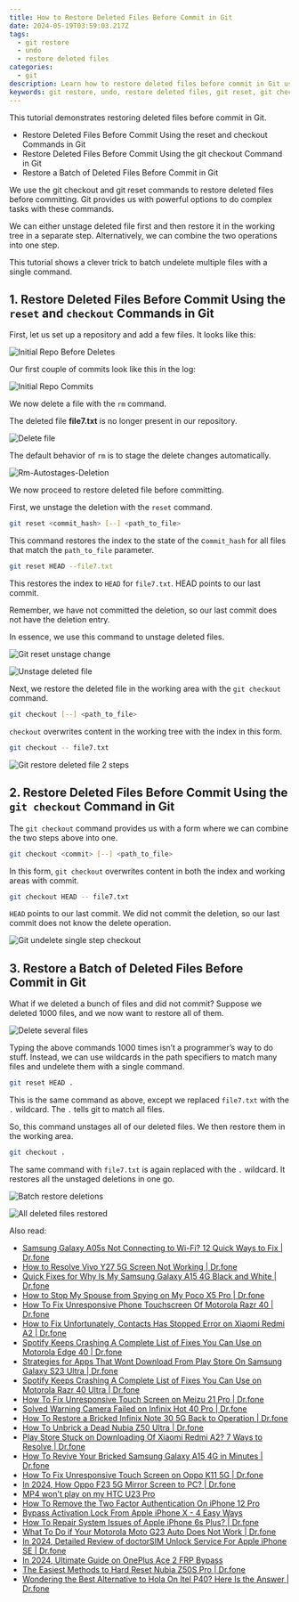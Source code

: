 ```yaml
---
title: How to Restore Deleted Files Before Commit in Git
date: 2024-05-19T03:59:03.217Z
tags: 
  - git restore
  - undo
  - restore deleted files
categories: 
  - git
description: Learn how to restore deleted files before commit in Git using the reset and checkout commands. We also show how to batch restore deleted files in Git.
keywords: git restore, undo, restore deleted files, git reset, git checkout
---
```


This tutorial demonstrates restoring deleted files before commit in Git.

- Restore Deleted Files Before Commit Using the reset and checkout Commands in Git
- Restore Deleted Files Before Commit Using the git checkout Command in Git
- Restore a Batch of Deleted Files Before Commit in Git

We use the git checkout and git reset commands to restore deleted files before committing. Git provides us with powerful options to do complex tasks with these commands.

We can either unstage deleted file first and then restore it in the working tree in a separate step. Alternatively, we can combine the two operations into one step.

This tutorial shows a clever trick to batch undelete multiple files with a single command.

## 1. Restore Deleted Files Before Commit Using the `reset` and `checkout` Commands in Git

First, let us set up a repository and add a few files. It looks like this:

![Initial Repo Before Deletes](/images/git/how-to-restore-deleted-files-before-commit-in-git/initial-repo-before-deletes.webp)

Our first couple of commits look like this in the log:

![Initial Repo Commits](/images/git/how-to-restore-deleted-files-before-commit-in-git/initial-repo-commits.webp)

We now delete a file with the `rm` command.

The deleted file **file7.txt** is no longer present in our repository.

![Delete file](/images/git/how-to-restore-deleted-files-before-commit-in-git/delete-file.webp)

The default behavior of `rm` is to stage the delete changes automatically.

![Rm-Autostages-Deletion](/images/git/how-to-restore-deleted-files-before-commit-in-git/rm-autostages-deletion.webp)

We now proceed to restore deleted file before committing.

First, we unstage the deletion with the `reset` command.

```bash
git reset <commit_hash> [--] <path_to_file>
```

This command restores the index to the state of the c`ommit_hash` for all files that match the `path_to_file` parameter.

```bash
git reset HEAD --file7.txt
```

This restores the index to `HEAD` for `file7.txt`. HEAD points to our last commit.

Remember, we have not committed the deletion, so our last commit does not have the deletion entry.

In essence, we use this command to unstage deleted files.

![Git reset unstage change](/images/git/how-to-restore-deleted-files-before-commit-in-git/git-reset-unstage-change.webp)

![Unstage deleted file](/images/git/how-to-restore-deleted-files-before-commit-in-git/unstage-deleted-file.webp)

Next, we restore the deleted file in the working area with the `git checkout` command.

``` bash
git checkout [--] <path_to_file>
```

`checkout` overwrites content in the working tree with the index in this form.

``` bash
git checkout -- file7.txt
```

![Git restore deleted file 2 steps](/images/git/how-to-restore-deleted-files-before-commit-in-git/git-restore-deleted-file-2-steps.webp)

## 2. Restore Deleted Files Before Commit Using the `git checkout` Command in Git

The `git checkout` command provides us with a form where we can combine the two steps above into one.

``` bash
git checkout <commit> [--] <path_to_file>
```

In this form, `git checkout` overwrites content in both the index and working areas with commit.

``` bash
git checkout HEAD -- file7.txt
```

`HEAD` points to our last commit. We did not commit the deletion, so our last commit does not know the delete operation.

![Git undelete single step checkout](/images/git/how-to-restore-deleted-files-before-commit-in-git/git-undelete-single-step-checkout.webp)


## 3. Restore a Batch of Deleted Files Before Commit in Git

What if we deleted a bunch of files and did not commit? Suppose we deleted 1000 files, and we now want to restore all of them.

![Delete several files](/images/git/how-to-restore-deleted-files-before-commit-in-git/delete-several-files.webp)

Typing the above commands 1000 times isn’t a programmer’s way to do stuff. Instead, we can use wildcards in the path specifiers to match many files and undelete them with a single command.

``` bash
git reset HEAD .
```

This is the same command as above, except we replaced `file7.txt` with the `.` wildcard. The `.` tells git to match all files.

So, this command unstages all of our deleted files. We then restore them in the working area.

``` bash
git checkout .
``` 

The same command with `file7.txt` is again replaced with the `.` wildcard. It restores all the unstaged deletions in one go.

![Batch restore deletions](/images/git/how-to-restore-deleted-files-before-commit-in-git/batch-restore-deletions.webp)

![All deleted files restored](/images/git/how-to-restore-deleted-files-before-commit-in-git/all-deleted-files-restored.webp)

<ins class="adsbygoogle"
    style="display:block"
    data-ad-format="autorelaxed"
    data-ad-client="ca-pub-7571918770474297"
    data-ad-slot="1223367746"></ins>

<span class="atpl-alsoreadstyle">Also read:</span>
<div><ul>
<li><a href="https://fix-guide.techidaily.com/samsung-galaxy-a05s-not-connecting-to-wi-fi-12-quick-ways-to-fix-drfone-by-drfone-fix-android-problems-fix-android-problems/"><u>Samsung Galaxy A05s Not Connecting to Wi-Fi? 12 Quick Ways to Fix | Dr.fone</u></a></li>
<li><a href="https://fix-guide.techidaily.com/how-to-resolve-vivo-y27-5g-screen-not-working-drfone-by-drfone-fix-android-problems-fix-android-problems/"><u>How to Resolve Vivo Y27 5G Screen Not Working | Dr.fone</u></a></li>
<li><a href="https://fix-guide.techidaily.com/quick-fixes-for-why-is-my-samsung-galaxy-a15-4g-black-and-white-drfone-by-drfone-fix-android-problems-fix-android-problems/"><u>Quick Fixes for Why Is My Samsung Galaxy A15 4G Black and White | Dr.fone</u></a></li>
<li><a href="https://fix-guide.techidaily.com/how-to-stop-my-spouse-from-spying-on-my-poco-x5-pro-drfone-by-drfone-virtual-android/"><u>How to Stop My Spouse from Spying on My Poco X5 Pro | Dr.fone</u></a></li>
<li><a href="https://fix-guide.techidaily.com/how-to-fix-unresponsive-phone-touchscreen-of-motorola-razr-40-drfone-by-drfone-fix-android-problems-fix-android-problems/"><u>How To Fix Unresponsive Phone Touchscreen Of Motorola Razr 40 | Dr.fone</u></a></li>
<li><a href="https://fix-guide.techidaily.com/how-to-fix-unfortunately-contacts-has-stopped-error-on-xiaomi-redmi-a2-drfone-by-drfone-fix-android-problems-fix-android-problems/"><u>How to Fix Unfortunately, Contacts Has Stopped Error on Xiaomi Redmi A2 | Dr.fone</u></a></li>
<li><a href="https://fix-guide.techidaily.com/spotify-keeps-crashing-a-complete-list-of-fixes-you-can-use-on-motorola-edge-40-drfone-by-drfone-fix-android-problems-fix-android-problems/"><u>Spotify Keeps Crashing A Complete List of Fixes You Can Use on Motorola Edge 40 | Dr.fone</u></a></li>
<li><a href="https://fix-guide.techidaily.com/strategies-for-apps-that-wont-download-from-play-store-on-samsung-galaxy-s23-ultra-drfone-by-drfone-fix-android-problems-fix-android-problems/"><u>Strategies for Apps That Wont Download From Play Store On Samsung Galaxy S23 Ultra | Dr.fone</u></a></li>
<li><a href="https://fix-guide.techidaily.com/spotify-keeps-crashing-a-complete-list-of-fixes-you-can-use-on-motorola-razr-40-ultra-drfone-by-drfone-fix-android-problems-fix-android-problems/"><u>Spotify Keeps Crashing A Complete List of Fixes You Can Use on Motorola Razr 40 Ultra | Dr.fone</u></a></li>
<li><a href="https://fix-guide.techidaily.com/how-to-fix-unresponsive-touch-screen-on-meizu-21-pro-drfone-by-drfone-fix-android-problems-fix-android-problems/"><u>How To Fix Unresponsive Touch Screen on Meizu 21 Pro | Dr.fone</u></a></li>
<li><a href="https://fix-guide.techidaily.com/solved-warning-camera-failed-on-infinix-hot-40-pro-drfone-by-drfone-fix-android-problems-fix-android-problems/"><u>Solved Warning Camera Failed on Infinix Hot 40 Pro | Dr.fone</u></a></li>
<li><a href="https://fix-guide.techidaily.com/how-to-restore-a-bricked-infinix-note-30-5g-back-to-operation-drfone-by-drfone-fix-android-problems-fix-android-problems/"><u>How To Restore a Bricked Infinix Note 30 5G Back to Operation | Dr.fone</u></a></li>
<li><a href="https://fix-guide.techidaily.com/how-to-unbrick-a-dead-nubia-z50-ultra-drfone-by-drfone-fix-android-problems-fix-android-problems/"><u>How To Unbrick a Dead Nubia Z50 Ultra | Dr.fone</u></a></li>
<li><a href="https://fix-guide.techidaily.com/play-store-stuck-on-downloading-of-xiaomi-redmi-a2-7-ways-to-resolve-drfone-by-drfone-fix-android-problems-fix-android-problems/"><u>Play Store Stuck on Downloading Of Xiaomi Redmi A2? 7 Ways to Resolve | Dr.fone</u></a></li>
<li><a href="https://fix-guide.techidaily.com/how-to-revive-your-bricked-samsung-galaxy-a15-4g-in-minutes-drfone-by-drfone-fix-android-problems-fix-android-problems/"><u>How To Revive Your Bricked Samsung Galaxy A15 4G in Minutes | Dr.fone</u></a></li>
<li><a href="https://fix-guide.techidaily.com/how-to-fix-unresponsive-touch-screen-on-oppo-k11-5g-drfone-by-drfone-fix-android-problems-fix-android-problems/"><u>How To Fix Unresponsive Touch Screen on Oppo K11 5G | Dr.fone</u></a></li>
<li><a href="https://screen-mirror.techidaily.com/in-2024-how-oppo-f23-5g-mirror-screen-to-pc-drfone-by-drfone-android/"><u>In 2024, How Oppo F23 5G Mirror Screen to PC? | Dr.fone</u></a></li>
<li><a href="https://review-topics.techidaily.com/mp4-won-t-play-on-my-htc-u23-pro-by-aiseesoft-video-converter-play-mp4-on-android/"><u>MP4 won't play on my HTC U23 Pro</u></a></li>
<li><a href="https://apple-account.techidaily.com/how-to-remove-the-two-factor-authentication-on-iphone-12-pro-by-drfone-ios/"><u>How To Remove the Two Factor Authentication On iPhone 12 Pro</u></a></li>
<li><a href="https://activate-lock.techidaily.com/bypass-activation-lock-from-apple-iphone-x-4-easy-ways-by-drfone-ios/"><u>Bypass Activation Lock From Apple iPhone X - 4 Easy Ways</u></a></li>
<li><a href="https://techidaily.com/how-to-repair-system-issues-of-apple-iphone-6s-plus-drfone-by-drfone-ios-system-repair-ios-system-repair/"><u>How To Repair System Issues of Apple iPhone 6s Plus? | Dr.fone</u></a></li>
<li><a href="https://howto.techidaily.com/what-to-do-if-your-motorola-moto-g23-auto-does-not-work-drfone-by-drfone-fix-android-problems-fix-android-problems/"><u>What To Do if Your Motorola Moto G23 Auto Does Not Work | Dr.fone</u></a></li>
<li><a href="https://iphone-unlock.techidaily.com/in-2024-detailed-review-of-doctorsim-unlock-service-for-apple-iphone-se-drfone-by-drfone-ios/"><u>In 2024, Detailed Review of doctorSIM Unlock Service For Apple iPhone SE | Dr.fone</u></a></li>
<li><a href="https://android-frp.techidaily.com/in-2024-ultimate-guide-on-oneplus-ace-2-frp-bypass-by-drfone-android/"><u>In 2024, Ultimate Guide on OnePlus Ace 2 FRP Bypass</u></a></li>
<li><a href="https://techidaily.com/the-easiest-methods-to-hard-reset-nubia-z50s-pro-drfone-by-drfone-reset-android-reset-android/"><u>The Easiest Methods to Hard Reset Nubia Z50S Pro | Dr.fone</u></a></li>
<li><a href="https://fake-location.techidaily.com/wondering-the-best-alternative-to-hola-on-itel-p40-here-is-the-answer-drfone-by-drfone-virtual-android/"><u>Wondering the Best Alternative to Hola On Itel P40? Here Is the Answer | Dr.fone</u></a></li>
</ul></div>


